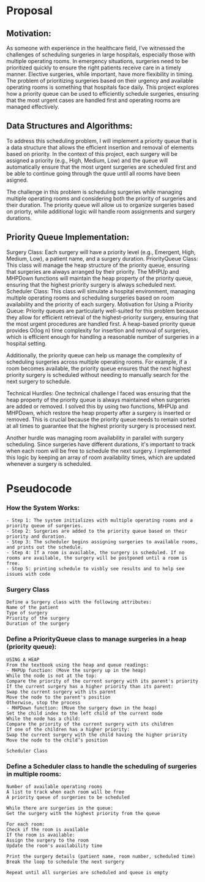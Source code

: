 # Proposal
## Motivation:
As someone with experience in the healthcare field, I’ve witnessed the challenges of scheduling surgeries in large hospitals, especially those with multiple operating rooms. In emergency situations, surgeries need to be prioritized quickly to ensure the right patients receive care in a timely manner. Elective surgeries, while important, have more flexibility in timing. The problem of prioritizing surgeries based on their urgency and available operating rooms is something that hospitals face daily. This project explores how a priority queue can be used to efficiently schedule surgeries, ensuring that the most urgent cases are handled first and operating rooms are managed effectively.

## Data Structures and Algorithms:
To address this scheduling problem, I will implement a priority queue that is a data structure that allows the efficient insertion and removal of elements based on priority. In the context of this project, each surgery will be assigned a priority (e.g., High, Medium, Low) and the queue will automatically ensure that the most urgent surgeries are scheduled first and be able to continue going through the quue until all rooms have been asigned.

The challenge in this problem is scheduling surgeries while managing multiple operating rooms and considering both the priority of surgeries and their duration. The priority queue will allow us to organize surgeries based on priorty, while additional logic will handle room assignments and surgery durations.

## Priority Queue Implementation:

Surgery Class: Each surgery will have a priority level (e.g., Emergent, High, Medium, Low), a patient name, and a surgery duration.
PriorityQueue Class: This class will manage the heap structure of the priority queue, ensuring that surgeries are always arranged by their priority.
The MHPUp and MHPDown functions will maintain the heap property of the priority queue, ensuring that the highest priority surgery is always scheduled next.
Scheduler Class: This class will simulate a hospital environment, managing multiple operating rooms and scheduling surgeries based on room availability and the priority of each surgery.
Motivation for Using a Priority Queue:
Priority queues are particularly well-suited for this problem because they allow for efficient retrieval of the highest-priority surgery, ensuring that the most urgent procedures are handled first. A heap-based priority queue provides O(log n) time complexity for insertion and removal of surgeries, which is efficient enough for handling a reasonable number of surgeries in a hospital setting.

Additionally, the priority queue can help us manage the complexity of scheduling surgeries across multiple operating rooms. For example, if a room becomes available, the priority queue ensures that the next highest priority surgery is scheduled without needing to manually search for the next surgery to schedule.

Technical Hurdles:
One technical challenge I faced was ensuring that the heap property of the priority queue is always maintained when surgeries are added or removed. I solved this by using two functions, MHPUp and MHPDown, which restore the heap property after a surgery is inserted or removed. This is crucial because the priority queue needs to remain sorted at all times to guarantee that the highest priority surgery is processed next.

Another hurdle was managing room availability in parallel with surgery scheduling. Since surgeries have different durations, it's important to track when each room will be free to schedule the next surgery. I implemented this logic by keeping an array of room availability times, which are updated whenever a surgery is scheduled.

# Pseudocode

### How the System Works:
```
- Step 1: The system initializes with multiple operating rooms and a priority queue of surgeries.
- Step 2: Surgeries are added to the priority queue based on their priority and duration.
- Step 3: The scheduler begins assigning surgeries to available rooms, and prints out the schedule.
- Step 4: If a room is available, the surgery is scheduled. If no rooms are available, the surgery will be postponed until a room is free.
- Step 5: printing schedule to visbly see results and to help see issues with code 
```

### Surgery Class
```
Define a Surgery class with the following attributes:
Name of the patient
Type of surgery 
Priority of the surgery 
Duration of the surgery 

```

### Define a PriorityQueue class to manage surgeries in a heap (priority queue):
```
USING A HEAP
From the textbook using the heap and queue readings: 
- MHPUp function: (Move the surgery up in the heap)
While the node is not at the top:
Compare the priority of the current surgery with its parent's priority
If the current surgery has a higher priority than its parent:
Swap the current surgery with its parent
Move the node to the parent's position
Otherwise, stop the process
- MHPDown function: (Move the surgery down in the heap)
Set the child index to the left child of the current node
While the node has a child:
Compare the priority of the current surgery with its children
If one of the children has a higher priority:
Swap the current surgery with the child having the higher priority
Move the node to the child’s position

Scheduler Class
```

 ### Define a Scheduler class to handle the scheduling of surgeries in multiple rooms:
 ```
 Number of available operating rooms
 A list to track when each room will be free
 A priority queue of surgeries to be scheduled

While there are surgeries in the queue:
Get the surgery with the highest priority from the queue

For each room:
Check if the room is available 
If the room is available:
Assign the surgery to the room
Update the room's availability time

Print the surgery details (patient name, room number, scheduled time)
Break the loop to schedule the next surgery

Repeat until all surgeries are scheduled and queue is empty
```




